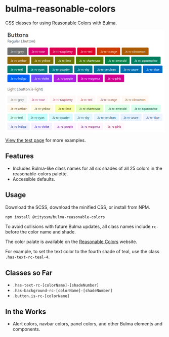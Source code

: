 # bulma-reasonable-colors

CSS classes for using
[Reasonable Colors](https://reasonable.work/colors/)
with
[Bulma](https://bulma.io/).

![Sample Buttons](sample.png)

[View the test page](https://cityssm.github.io/bulma-reasonable-colors/test/index.htm) for more examples.

## Features

-   Includes Bulma-like class names for all six shades of all 25 colors in the reasonable-colors palette.
-   Accessible defaults.

## Usage

Download the SCSS, download the minified CSS, or install from NPM.

```bash
npm install @cityssm/bulma-reasonable-colors
```

To avoid collisions with future Bulma updates,
all class names include `rc-` before the color name and shade.

The color palate is available on the
[Reasonable Colors](https://reasonable.work/colors/#colors)
website.

For example, to set the text color to the fourth shade of teal,
use the class `.has-text-rc-teal-4`.

## Classes so Far

-   `.has-text-rc-[colorName]-[shadeNumber]`
-   `.has-background-rc-[colorName]-[shadeNumber]`
-   `.button.is-rc-[colorName]`

## In the Works

-   Alert colors, navbar colors, panel colors, and other Bulma elements and components.
